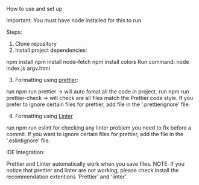 How to use and set up

Important:  You must have node installed for this to run

Steps:

1. Clone repository
2. Install project dependencies:

npm install
npm install node-fetch
npm install colors
Run command: node index.js argv.html

3. Formatting using [prettier](https://prettier.io/):

run npm run prettier        -> will auto fomat all the code in project. 
run npm run prettier-check  -> will check are all files match the Prettier code style. 
If you prefer to ignore certain files for prettier, add file in the '.prettierignore' file.

4. Formatting using [Linter](https://eslint.org/)

run npm run eslint for checking any linter problem you need to fix before a commit.
If you want to ignore certain files for prettier, add the file in the '.eslintignore' file.

IDE Integration:

Prettier and Linter automatically work when you save files. 
NOTE: If you notice that prettier and linter are not working, 
please check install the recommendation extentions 'Prettier' and 'linter'.
